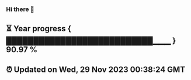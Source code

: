 ### Hi there 👋
⏳ Year progress { ███████████████████████████▁▁▁ } 90.97 %
---
⏰ Updated on Wed, 29 Nov 2023 00:38:24 GMT
---
